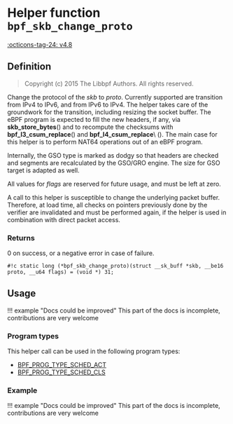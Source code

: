 # Helper function `bpf_skb_change_proto`

<!-- [FEATURE_TAG](bpf_skb_change_proto) -->
[:octicons-tag-24: v4.8](https://github.com/torvalds/linux/commit/6578171a7ff0c31dc73258f93da7407510abf085)
<!-- [/FEATURE_TAG] -->

## Definition

> Copyright (c) 2015 The Libbpf Authors. All rights reserved.


<!-- [HELPER_FUNC_DEF] -->
Change the protocol of the _skb_ to _proto_. Currently supported are transition from IPv4 to IPv6, and from IPv6 to IPv4. The helper takes care of the groundwork for the transition, including resizing the socket buffer. The eBPF program is expected to fill the new headers, if any, via **skb_store_bytes**() and to recompute the checksums with **bpf_l3_csum_replace**() and **bpf_l4_csum_replace**\ (). The main case for this helper is to perform NAT64 operations out of an eBPF program.

Internally, the GSO type is marked as dodgy so that headers are checked and segments are recalculated by the GSO/GRO engine. The size for GSO target is adapted as well.

All values for _flags_ are reserved for future usage, and must be left at zero.

A call to this helper is susceptible to change the underlying packet buffer. Therefore, at load time, all checks on pointers previously done by the verifier are invalidated and must be performed again, if the helper is used in combination with direct packet access.

### Returns

0 on success, or a negative error in case of failure.

`#!c static long (*bpf_skb_change_proto)(struct __sk_buff *skb, __be16 proto, __u64 flags) = (void *) 31;`
<!-- [/HELPER_FUNC_DEF] -->

## Usage

!!! example "Docs could be improved"
    This part of the docs is incomplete, contributions are very welcome

### Program types

This helper call can be used in the following program types:

<!-- DO NOT EDIT MANUALLY -->
<!-- [HELPER_FUNC_PROG_REF] -->
 * [BPF_PROG_TYPE_SCHED_ACT](../program-type/BPF_PROG_TYPE_SCHED_ACT.md)
 * [BPF_PROG_TYPE_SCHED_CLS](../program-type/BPF_PROG_TYPE_SCHED_CLS.md)
<!-- [/HELPER_FUNC_PROG_REF] -->

### Example

!!! example "Docs could be improved"
    This part of the docs is incomplete, contributions are very welcome
